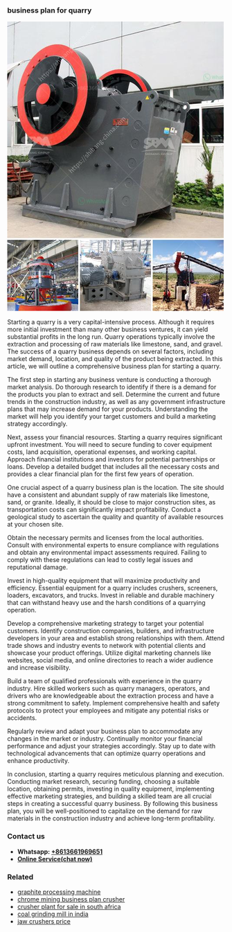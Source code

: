 <h3>business plan for quarry</h3><img src='1708309223.jpg' alt=''><p>Starting a quarry is a very capital-intensive process. Although it requires more initial investment than many other business ventures, it can yield substantial profits in the long run. Quarry operations typically involve the extraction and processing of raw materials like limestone, sand, and gravel. The success of a quarry business depends on several factors, including market demand, location, and quality of the product being extracted. In this article, we will outline a comprehensive business plan for starting a quarry.</p><p>The first step in starting any business venture is conducting a thorough market analysis. Do thorough research to identify if there is a demand for the products you plan to extract and sell. Determine the current and future trends in the construction industry, as well as any government infrastructure plans that may increase demand for your products. Understanding the market will help you identify your target customers and build a marketing strategy accordingly.</p><p>Next, assess your financial resources. Starting a quarry requires significant upfront investment. You will need to secure funding to cover equipment costs, land acquisition, operational expenses, and working capital. Approach financial institutions and investors for potential partnerships or loans. Develop a detailed budget that includes all the necessary costs and provides a clear financial plan for the first few years of operation.</p><p>One crucial aspect of a quarry business plan is the location. The site should have a consistent and abundant supply of raw materials like limestone, sand, or granite. Ideally, it should be close to major construction sites, as transportation costs can significantly impact profitability. Conduct a geological study to ascertain the quality and quantity of available resources at your chosen site.</p><p>Obtain the necessary permits and licenses from the local authorities. Consult with environmental experts to ensure compliance with regulations and obtain any environmental impact assessments required. Failing to comply with these regulations can lead to costly legal issues and reputational damage.</p><p>Invest in high-quality equipment that will maximize productivity and efficiency. Essential equipment for a quarry includes crushers, screeners, loaders, excavators, and trucks. Invest in reliable and durable machinery that can withstand heavy use and the harsh conditions of a quarrying operation.</p><p>Develop a comprehensive marketing strategy to target your potential customers. Identify construction companies, builders, and infrastructure developers in your area and establish strong relationships with them. Attend trade shows and industry events to network with potential clients and showcase your product offerings. Utilize digital marketing channels like websites, social media, and online directories to reach a wider audience and increase visibility.</p><p>Build a team of qualified professionals with experience in the quarry industry. Hire skilled workers such as quarry managers, operators, and drivers who are knowledgeable about the extraction process and have a strong commitment to safety. Implement comprehensive health and safety protocols to protect your employees and mitigate any potential risks or accidents.</p><p>Regularly review and adapt your business plan to accommodate any changes in the market or industry. Continually monitor your financial performance and adjust your strategies accordingly. Stay up to date with technological advancements that can optimize quarry operations and enhance productivity.</p><p>In conclusion, starting a quarry requires meticulous planning and execution. Conducting market research, securing funding, choosing a suitable location, obtaining permits, investing in quality equipment, implementing effective marketing strategies, and building a skilled team are all crucial steps in creating a successful quarry business. By following this business plan, you will be well-positioned to capitalize on the demand for raw materials in the construction industry and achieve long-term profitability.</p><h3>Contact us</h3><ul><li><strong>Whatsapp:&nbsp;<a href="https://wa.me/8613661969651">+8613661969651</a></strong></li><li><a href="https://swt.shibang-china.com/?git&amp;zhl&amp;business plan for quarry"><strong>Online Service(chat now)</strong></a></li></ul><h3>Related</h3><ul><li><a href='graphite processing machine.md'>graphite processing machine</a></li><li><a href='chrome mining business plan crusher.md'>chrome mining business plan crusher</a></li><li><a href='crusher plant for sale in south africa.md'>crusher plant for sale in south africa</a></li><li><a href='coal grinding mill in india.md'>coal grinding mill in india</a></li><li><a href='jaw crushers price.md'>jaw crushers price</a></li></ul>
